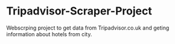 # Tripadvisor-Scraper-Project
  Webscrping project to get data from Tripadvisor.co.uk and geting information about hotels from city.
